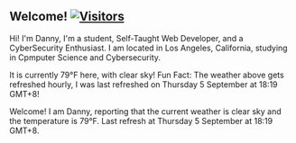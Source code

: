 <h2>Welcome! <a href="https://github.com/garcia-danny"> <img src="https://visitor-badge.laobi.icu/badge?page_id=garcia-danny" alt="Visitors"></a></h2>


Hi! I'm Danny, I'm a student, Self-Taught Web Developer, and a CyberSecurity Enthusiast. 
I am located in Los Angeles, California, studying in Cpmputer Science and Cybersecurity.

It is currently 79°F here, with clear sky!
Fun Fact: The weather above gets refreshed hourly, I was last refreshed on Thursday 5 September at 18:19 GMT+8! 


Welcome! I am Danny, reporting that the current weather is clear sky and the temperature is 79°F.
Last refresh at Thursday 5 September at 18:19 GMT+8.
